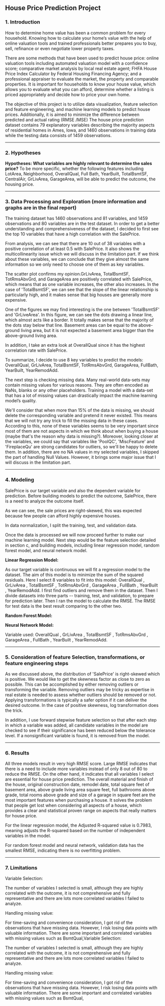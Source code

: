 ## House Price Prediction Project 

### 1. Introduction 

How to determine home value has been a common problem for every household. Knowing how to calculate your home’s value with the help of online valuation tools and trained professionals better prepares you to buy, sell, refinance or even negotiate lower property taxes.

There are some methods that have been used to predict house price: online valuation tools including automated valuation model with a confidence score; comparative market analysis by local real estate agent; FHFA House Price Index Calculator by Federal Housing Financing Agency; and a professional appraiser to evaluate the market, the property and comparable properties. It is important for households to know your house value, which allows you to evaluate what you can afford, determine whether a listing is priced appropriately and decide how to price your own home.

The objective of this project is to utilize data visualization, feature selection and feature engineering, and machine learning models to predict house prices. Additionally, it is aimed to minimize the difference between predicted and actual rating (RMSE /MSE) The house price prediction dataset contains 79 explanatory variables describing the majority aspects of residential homes in Ames, Iowa, and 1460 observations in training data while the testing data consists of 1459 observations.

---
### 2. Hypotheses 

**Hypotheses: What variables are highly relevant to determine the sales price?** To be more specific, whether the following features including LotArea, Neighborhood, OverallQual, Full Bath, YearBuilt, TotalBsmtSF, CentralAir, GrLivArea, GarageArea, will be able to predict the outcome, the housing price.

---
### 3. Data Processing and Exploration (more information and graphs are in the final report) 
The training dataset has 1460 observations and 81 variables, and 1459 observations and 80 variables are in the test dataset. In order to get a better understanding and comprehensiveness of the dataset, I decided to first see the top 10 variables that have a high correlation with the SalePrice.

From analysis, we can see that there are 10 out of 38 variables with a positive correlation of at least 0.5 with SalePrice. It also shows the multicollinearity issue which we will discuss in the limitation part. If we think about these variables, we can conclude that they give almost the same information so we only need to choose one of them as key variables.

The scatter plot confirms my opinion.GrLivArea, TotalBsmtSF, TotRmsAbvGrd, and GarageArea are positively correlated with SalePrice, which means that as one variable increases, the other also increases. In the case of 'TotalBsmtSF', we can see that the slope of the linear relationship is particularly high, and it makes sense that big houses are generally more expensive.

One of the figures we may find interesting is the one between 'TotalBsmtSF' and 'GrLiveArea'. In this figure, we can see the dots drawing a linear line, which almost acts like a border. It totally makes sense that the majority of the dots stay below that line. Basement areas can be equal to the above-ground living area, but it is not expected a basement area bigger than the above-ground living area.

In addition, I take an extra look at OverallQual since it has the highest correlation rate with SalePrice.

To summarize, I decide to use 8 key variables to predict the models: OverallQual, GrLivArea, TotalBsmtSF, TotRmsAbvGrd, GarageArea, FullBath, YearBuilt, YearRemodAdd.

The next step is checking missing data. Many real-world data-sets may contain missing values for various reasons. They are often encoded as NaNs, blanks or any other placeholders. Training a model with a data-set that has a lot of missing values can drastically impact the machine learning model’s quality.

We'll consider that when more than 15% of the data is missing, we should delete the corresponding variable and pretend it never existed. This means that we will not try any trick to fill the missing data in these cases. According to this, none of these variables seems to be very important since most of them are not aspects in which we think about when buying a house (maybe that's the reason why data is missing?). Moreover, looking closer at the variables, we could say that variables like 'PoolQC', 'MiscFeature' and 'FireplaceQu' are strong candidates for outliers, so we'll be happy to delete them. In addition, there are no NA values in my selected variables, I skipped the part of handling Null Values. However, it brings some major issue that I will discuss in the limitation part.


---
### 4. Modeling

SalePrice is our target variable and also the dependent variable for prediction. Before building models to predict the outcome, SalePrice, there is a need to analyze the outcome itself.

As we can see, the sale prices are right-skewed, this was expected because few people can afford highly expensive houses.

In data normalization, I split the training, test, and validation data.

Once the data is processed we will now proceed further to make our machine learning model. Next step would be the feature selection detailed in section c, and building models, including linear regression model, random forest model, and neural network model.

**Linear Regression Model:**

As our target variable is continuous we will fit a regression model to the dataset. The aim of this model is to minimize the sum of the squared residuals. Here I select 8 variables to fit into this model: OverallQual , GrLivArea , TotalBsmtSF , TotRmsAbvGrd , GarageArea , FullBath , YearBuilt , YearRemodAdd. I first find outliers and remove them in the dataset. Then I divide datasets into three parts -- training, test, and validation, to prepare for prediction later. Then I ran the model to calculate the RMSE. The RMSE for test data is the best result comparing to the other two.

**Random Forest Model:**

**Neural Network Model:**

Variable used: OverallQual , GrLivArea , TotalBsmtSF , TotRmsAbvGrd , GarageArea , FullBath , YearBuilt , YearRemodAdd.

---
### 5. Consideration of feature Selection, transformations, or feature engineering steps

As we discussed above, the distribution of 'SalePrice' is right-skewed which is positive. We would like to get the skewness factor as close to zero as possible. This can be accomplished by either removing outliers or transforming the variable. Removing outliers may be tricky as expertise in real estate is needed to assess whether outliers should be removed or not. Applying transformations is typically a safer option if it can deliver the desired outcome. In the case of positive skewness, log transformation does the trick.

In addition, I use forward stepwise feature selection so that after each step in which a variable was added, all candidate variables in the model are checked to see if their significance has been reduced below the tolerance level. If a nonsignificant variable is found, it is removed from the model.

---
### 6. Results
All three models result in very high RMSE score. Large RMSE indicates that there is a need to include more variables instead of only 8 out of 80 to reduce the RMSE. On the other hand, it indicates that all variables I select are essential for house price prediction. The overall material and finish of the house, original construction date, remodel date, total square feet of basement area, above grade living area square feet, full bathrooms above grade, total rooms above grade and size of a garage in square feet are the most important features when purchasing a house. It solves the problem that people get lost when considering all aspects of a house, which provides a clear and statistical proven range on aspects that really matters for house price.

For the linear regression model, the Adjusted R-squared value is 0.7983, meaning adjusts the R-squared based on the number of independent variables in the model.

For random forest model and neural network, validation data has the smallest RMSE, indicating there is no overfitting problem.

---
### 7. Limitations

Variable Selection:

The number of variables I selected is small, although they are highly correlated with the outcome, it is not comprehensive and fully representative and there are lots more correlated variables I failed to analyze.

Handling missing value:

For time-saving and convenience consideration, I got rid of the observations that have missing data. However, I risk losing data points with valuable information. There are some important and correlated variables with missing values such as BsmtQual,Variable Selection:

The number of variables I selected is small, although they are highly correlated with the outcome, it is not comprehensive and fully representative and there are lots more correlated variables I failed to analyze.

Handling missing value:

For time-saving and convenience consideration, I got rid of the observations that have missing data. However, I risk losing data points with valuable information. There are some important and correlated variables with missing values such as BsmtQual,
